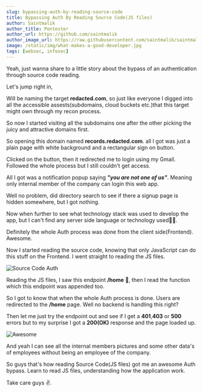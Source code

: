 ```yaml
---
slug: bypassing-auth-by-reading-source-code
title: Bypassing Auth By Reading Source Code(JS files)
author: Saintmalik
author_title: Pentester
author_url: https://github.com/saintmalik
author_image_url: https://raw.githubusercontent.com/saintmalik/saintmalik.me/master/static/images/saintmalik2.jpeg
image: /static/img/what-makes-a-good-developer.jpg
tags: [websec, infosec]
---
```


Yeah, just wanna share to a little story about the bypass of an authentication through source code reading.

Let's jump right in,
<!--truncate-->

Will be naming the target **redacted.com**, so just like everyone I digged into all the accessible assests(subdomains, cloud buckets etc.)that this target might own through my recon process.

So now I started visiting all the subdomains one after the other picking the juicy and attractive domains first.

So opening this domain named **records.redacted.com**. all I got was just a plain page with white background and a rectangular sign on button.

Clicked on the button, then it redirected me to login using my Gmail. Followed the whole process but I still couldn't get access.

All I got was a notification popup saying ***"you are not one of us"***. Meaning only internal member of the company can login this web app.

Well no problem, did directory search to see if there a signup page is hidden somewhere, but I got nothing.

Now when further to see what technology stack was used to develop the app, but I can't find any server side language or technology used🤔👀.

Definitely the whole Auth process was done from the client side(Frontend). Awesome.

Now I started reading the source code, knowing that only JavaScript can do this stuff on the Frontend. I went straight to reading the JS files.

![Source Code Auth](/img/sourcecodeauth.webp)

Reading the JS files, I saw this endpoint **/home** 🤗, then I read the function which this endpoint was appended too.

So I got to know that when the whole Auth process is done. Users are redirected to the **/home** page. Well no backend is handling this right? 

Then let me just try the endpoint out and see if I get a **401**,**403** or **500** errors but to my surprise I got a **200(OK)** response and the page loaded up.

![Awesome](/img/awesome.gif)

And yeah I can see all the internal members pictures and some other data's of employees without being an employee of the company.

So guys that's how reading Source Code(JS files) got me an awesome Auth bypass. Learn to read JS files, understanding how the application work.

Take care guys ✌️.
